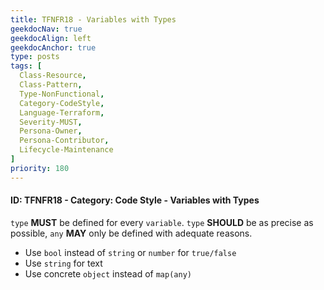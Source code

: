 ```yaml
---
title: TFNFR18 - Variables with Types
geekdocNav: true
geekdocAlign: left
geekdocAnchor: true
type: posts
tags: [
  Class-Resource,
  Class-Pattern,
  Type-NonFunctional,
  Category-CodeStyle,
  Language-Terraform,
  Severity-MUST,
  Persona-Owner,
  Persona-Contributor,
  Lifecycle-Maintenance
]
priority: 180
---
```


#### ID: TFNFR18 - Category: Code Style - Variables with Types

`type` **MUST** be defined for every `variable`. `type` **SHOULD** be as precise as possible, `any` **MAY** only be defined with adequate reasons.

- Use `bool` instead of `string` or `number` for `true/false`
- Use `string` for text
- Use concrete `object` instead of `map(any)`
